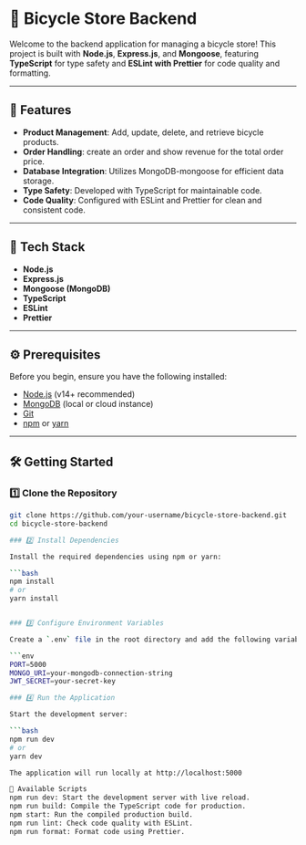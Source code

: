 # 🚴 Bicycle Store Backend

Welcome to the backend application for managing a bicycle store! This project is built with **Node.js**, **Express.js**, and **Mongoose**, featuring **TypeScript** for type safety and **ESLint with Prettier** for code quality and formatting.

---

## 🌟 Features

- **Product Management**: Add, update, delete, and retrieve bicycle products.
- **Order Handling**: create an order and show revenue for the total order price.
- **Database Integration**: Utilizes MongoDB-mongoose for efficient data storage.
- **Type Safety**: Developed with TypeScript for  maintainable code.
- **Code Quality**: Configured with ESLint and Prettier for clean and consistent code.

---

## 🚀 Tech Stack

- **Node.js**
- **Express.js**
- **Mongoose (MongoDB)**
- **TypeScript**
- **ESLint**
- **Prettier**

---

## ⚙️ Prerequisites

Before you begin, ensure you have the following installed:

- [Node.js](https://nodejs.org/) (v14+ recommended)
- [MongoDB](https://www.mongodb.com/) (local or cloud instance)
- [Git](https://git-scm.com/)
- [npm](https://www.npmjs.com/) or [yarn](https://yarnpkg.com/)

---

## 🛠️ Getting Started

### 1️⃣ Clone the Repository

```bash
git clone https://github.com/your-username/bicycle-store-backend.git
cd bicycle-store-backend

### 2️⃣ Install Dependencies  

Install the required dependencies using npm or yarn:  

```bash
npm install  
# or  
yarn install


### 3️⃣ Configure Environment Variables

Create a `.env` file in the root directory and add the following variables:

```env
PORT=5000
MONGO_URI=your-mongodb-connection-string
JWT_SECRET=your-secret-key

### 4️⃣ Run the Application

Start the development server:

```bash
npm run dev
# or
yarn dev

The application will run locally at http://localhost:5000

📜 Available Scripts
npm run dev: Start the development server with live reload.
npm run build: Compile the TypeScript code for production.
npm start: Run the compiled production build.
npm run lint: Check code quality with ESLint.
npm run format: Format code using Prettier.




